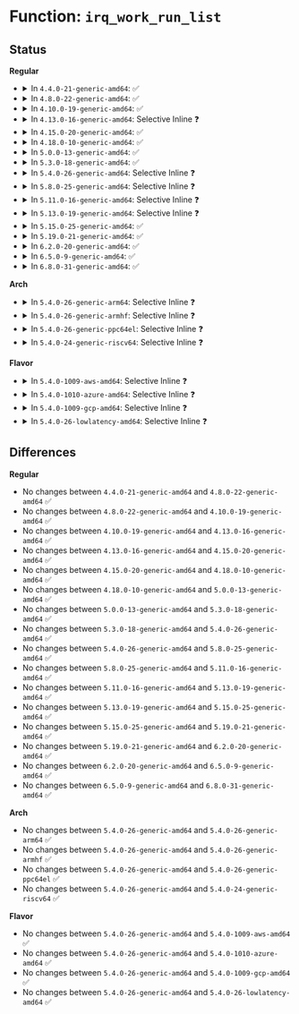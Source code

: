 # Function: <code>irq_work_run_list</code>

## Status
<b>Regular</b>
<ul>
<li>
<details>
<summary>In <code>4.4.0-21-generic-amd64</code>: ✅</summary>

```c
void irq_work_run_list(struct llist_head * list)
```

```json
{
  "name": "irq_work_run_list",
  "collision_type": "Unique Static",
  "inline_type": "No",
  "funcs": [
    {
      "addr": 18446744071580356176,
      "name": "irq_work_run_list",
      "external": false,
      "loc": "kernel/irq_work.c:129",
      "file": "kernel/irq_work.c",
      "inline": "seen, unknown",
      "caller_inline": [],
      "caller_func": [
        "kernel/irq_work.c:irq_work_run",
        "kernel/irq_work.c:irq_work_run",
        "kernel/irq_work.c:irq_work_tick",
        "kernel/irq_work.c:irq_work_tick"
      ]
    }
  ],
  "symbols": [
    {
      "addr": 18446744071580356176,
      "name": "irq_work_run_list",
      "section": ".text",
      "bind": "STB_LOCAL",
      "size": 107
    }
  ]
}
```
</details>
</li>
<li>
<details>
<summary>In <code>4.8.0-22-generic-amd64</code>: ✅</summary>

```c
void irq_work_run_list(struct llist_head * list)
```

```json
{
  "name": "irq_work_run_list",
  "collision_type": "Unique Static",
  "inline_type": "No",
  "funcs": [
    {
      "addr": 18446744071580411200,
      "name": "irq_work_run_list",
      "external": false,
      "loc": "kernel/irq_work.c:129",
      "file": "kernel/irq_work.c",
      "inline": "seen, unknown",
      "caller_inline": [],
      "caller_func": [
        "kernel/irq_work.c:irq_work_tick",
        "kernel/irq_work.c:irq_work_tick",
        "kernel/irq_work.c:irq_work_run",
        "kernel/irq_work.c:irq_work_run"
      ]
    }
  ],
  "symbols": [
    {
      "addr": 18446744071580411200,
      "name": "irq_work_run_list",
      "section": ".text",
      "bind": "STB_LOCAL",
      "size": 107
    }
  ]
}
```
</details>
</li>
<li>
<details>
<summary>In <code>4.10.0-19-generic-amd64</code>: ✅</summary>

```c
void irq_work_run_list(struct llist_head * list)
```

```json
{
  "name": "irq_work_run_list",
  "collision_type": "Unique Static",
  "inline_type": "No",
  "funcs": [
    {
      "addr": 18446744071580459344,
      "name": "irq_work_run_list",
      "external": false,
      "loc": "kernel/irq_work.c:129",
      "file": "kernel/irq_work.c",
      "inline": "seen, unknown",
      "caller_inline": [],
      "caller_func": [
        "kernel/irq_work.c:irq_work_tick",
        "kernel/irq_work.c:irq_work_tick",
        "kernel/irq_work.c:irq_work_run",
        "kernel/irq_work.c:irq_work_run"
      ]
    }
  ],
  "symbols": [
    {
      "addr": 18446744071580459344,
      "name": "irq_work_run_list",
      "section": ".text",
      "bind": "STB_LOCAL",
      "size": 107
    }
  ]
}
```
</details>
</li>
<li>
<details>
<summary>In <code>4.13.0-16-generic-amd64</code>: Selective Inline ❓</summary>

```c
void irq_work_run_list(struct llist_head * list)
```

```json
{
  "name": "irq_work_run_list",
  "collision_type": "Unique Static",
  "inline_type": "Selective",
  "funcs": [
    {
      "addr": 18446744071580470368,
      "name": "irq_work_run_list",
      "external": false,
      "loc": "kernel/irq_work.c:129",
      "file": "kernel/irq_work.c",
      "inline": "not declared, inlined",
      "caller_inline": [],
      "caller_func": [
        "kernel/irq_work.c:irq_work_tick",
        "kernel/irq_work.c:irq_work_tick",
        "kernel/irq_work.c:irq_work_run",
        "kernel/irq_work.c:irq_work_run"
      ]
    }
  ],
  "symbols": [
    {
      "addr": 18446744071580470368,
      "name": "irq_work_run_list",
      "section": ".text",
      "bind": "STB_LOCAL",
      "size": 107
    }
  ]
}
```
</details>
</li>
<li>
<details>
<summary>In <code>4.15.0-20-generic-amd64</code>: ✅</summary>

```c
void irq_work_run_list(struct llist_head * list)
```

```json
{
  "name": "irq_work_run_list",
  "collision_type": "Unique Static",
  "inline_type": "No",
  "funcs": [
    {
      "addr": 18446744071580526176,
      "name": "irq_work_run_list",
      "external": false,
      "loc": "kernel/irq_work.c:132",
      "file": "kernel/irq_work.c",
      "inline": "seen, unknown",
      "caller_inline": [],
      "caller_func": [
        "kernel/irq_work.c:irq_work_tick",
        "kernel/irq_work.c:irq_work_tick",
        "kernel/irq_work.c:irq_work_run",
        "kernel/irq_work.c:irq_work_run"
      ]
    }
  ],
  "symbols": [
    {
      "addr": 18446744071580526176,
      "name": "irq_work_run_list",
      "section": ".text",
      "bind": "STB_LOCAL",
      "size": 117
    }
  ]
}
```
</details>
</li>
<li>
<details>
<summary>In <code>4.18.0-10-generic-amd64</code>: ✅</summary>

```c
void irq_work_run_list(struct llist_head * list)
```

```json
{
  "name": "irq_work_run_list",
  "collision_type": "Unique Static",
  "inline_type": "No",
  "funcs": [
    {
      "addr": 18446744071580614816,
      "name": "irq_work_run_list",
      "external": false,
      "loc": "kernel/irq_work.c:132",
      "file": "kernel/irq_work.c",
      "inline": "seen, unknown",
      "caller_inline": [],
      "caller_func": [
        "kernel/irq_work.c:irq_work_tick",
        "kernel/irq_work.c:irq_work_tick",
        "kernel/irq_work.c:irq_work_run",
        "kernel/irq_work.c:irq_work_run"
      ]
    }
  ],
  "symbols": [
    {
      "addr": 18446744071580614816,
      "name": "irq_work_run_list",
      "section": ".text",
      "bind": "STB_LOCAL",
      "size": 117
    }
  ]
}
```
</details>
</li>
<li>
<details>
<summary>In <code>5.0.0-13-generic-amd64</code>: ✅</summary>

```c
void irq_work_run_list(struct llist_head * list)
```

```json
{
  "name": "irq_work_run_list",
  "collision_type": "Unique Static",
  "inline_type": "No",
  "funcs": [
    {
      "addr": 18446744071580673712,
      "name": "irq_work_run_list",
      "external": false,
      "loc": "kernel/irq_work.c:132",
      "file": "kernel/irq_work.c",
      "inline": "seen, unknown",
      "caller_inline": [],
      "caller_func": [
        "kernel/irq_work.c:irq_work_tick",
        "kernel/irq_work.c:irq_work_tick",
        "kernel/irq_work.c:irq_work_run",
        "kernel/irq_work.c:irq_work_run"
      ]
    }
  ],
  "symbols": [
    {
      "addr": 18446744071580673712,
      "name": "irq_work_run_list",
      "section": ".text",
      "bind": "STB_LOCAL",
      "size": 117
    }
  ]
}
```
</details>
</li>
<li>
<details>
<summary>In <code>5.3.0-18-generic-amd64</code>: ✅</summary>

```c
void irq_work_run_list(struct llist_head * list)
```

```json
{
  "name": "irq_work_run_list",
  "collision_type": "Unique Static",
  "inline_type": "No",
  "funcs": [
    {
      "addr": 18446744071580738128,
      "name": "irq_work_run_list",
      "external": false,
      "loc": "kernel/irq_work.c:142",
      "file": "kernel/irq_work.c",
      "inline": "seen, unknown",
      "caller_inline": [],
      "caller_func": [
        "kernel/irq_work.c:irq_work_tick",
        "kernel/irq_work.c:irq_work_tick",
        "kernel/irq_work.c:irq_work_run",
        "kernel/irq_work.c:irq_work_run"
      ]
    }
  ],
  "symbols": [
    {
      "addr": 18446744071580738128,
      "name": "irq_work_run_list",
      "section": ".text",
      "bind": "STB_LOCAL",
      "size": 116
    }
  ]
}
```
</details>
</li>
<li>
<details>
<summary>In <code>5.4.0-26-generic-amd64</code>: Selective Inline ❓</summary>

```c
void irq_work_run_list(struct llist_head * list)
```

```json
{
  "name": "irq_work_run_list",
  "collision_type": "Unique Static",
  "inline_type": "Selective",
  "funcs": [
    {
      "addr": 18446744071580788848,
      "name": "irq_work_run_list",
      "external": false,
      "loc": "kernel/irq_work.c:142",
      "file": "kernel/irq_work.c",
      "inline": "not declared, inlined",
      "caller_inline": [],
      "caller_func": [
        "kernel/irq_work.c:irq_work_tick",
        "kernel/irq_work.c:irq_work_tick",
        "kernel/irq_work.c:irq_work_run",
        "kernel/irq_work.c:irq_work_run"
      ]
    }
  ],
  "symbols": [
    {
      "addr": 18446744071580788848,
      "name": "irq_work_run_list",
      "section": ".text",
      "bind": "STB_LOCAL",
      "size": 116
    }
  ]
}
```
</details>
</li>
<li>
<details>
<summary>In <code>5.8.0-25-generic-amd64</code>: Selective Inline ❓</summary>

```c
void irq_work_run_list(struct llist_head * list)
```

```json
{
  "name": "irq_work_run_list",
  "collision_type": "Unique Static",
  "inline_type": "Selective",
  "funcs": [
    {
      "addr": 18446744071580906816,
      "name": "irq_work_run_list",
      "external": false,
      "loc": "kernel/irq_work.c:158",
      "file": "kernel/irq_work.c",
      "inline": "not declared, inlined",
      "caller_inline": [],
      "caller_func": [
        "kernel/irq_work.c:irq_work_tick",
        "kernel/irq_work.c:irq_work_tick",
        "kernel/irq_work.c:irq_work_run",
        "kernel/irq_work.c:irq_work_run"
      ]
    }
  ],
  "symbols": [
    {
      "addr": 18446744071580906816,
      "name": "irq_work_run_list",
      "section": ".text",
      "bind": "STB_LOCAL",
      "size": 62
    }
  ]
}
```
</details>
</li>
<li>
<details>
<summary>In <code>5.11.0-16-generic-amd64</code>: Selective Inline ❓</summary>

```c
void irq_work_run_list(struct llist_head * list)
```

```json
{
  "name": "irq_work_run_list",
  "collision_type": "Unique Static",
  "inline_type": "Selective",
  "funcs": [
    {
      "addr": 18446744071580901536,
      "name": "irq_work_run_list",
      "external": false,
      "loc": "kernel/irq_work.c:163",
      "file": "kernel/irq_work.c",
      "inline": "not declared, inlined",
      "caller_inline": [],
      "caller_func": [
        "kernel/irq_work.c:irq_work_tick",
        "kernel/irq_work.c:irq_work_tick",
        "kernel/irq_work.c:irq_work_run",
        "kernel/irq_work.c:irq_work_run"
      ]
    }
  ],
  "symbols": [
    {
      "addr": 18446744071580901536,
      "name": "irq_work_run_list",
      "section": ".text",
      "bind": "STB_LOCAL",
      "size": 62
    }
  ]
}
```
</details>
</li>
<li>
<details>
<summary>In <code>5.13.0-19-generic-amd64</code>: Selective Inline ❓</summary>

```c
void irq_work_run_list(struct llist_head * list)
```

```json
{
  "name": "irq_work_run_list",
  "collision_type": "Unique Static",
  "inline_type": "Selective",
  "funcs": [
    {
      "addr": 18446744071580905360,
      "name": "irq_work_run_list",
      "external": false,
      "loc": "kernel/irq_work.c:165",
      "file": "kernel/irq_work.c",
      "inline": "not declared, inlined",
      "caller_inline": [],
      "caller_func": [
        "kernel/irq_work.c:irq_work_tick",
        "kernel/irq_work.c:irq_work_tick",
        "kernel/irq_work.c:irq_work_run",
        "kernel/irq_work.c:irq_work_run"
      ]
    }
  ],
  "symbols": [
    {
      "addr": 18446744071580905360,
      "name": "irq_work_run_list",
      "section": ".text",
      "bind": "STB_LOCAL",
      "size": 62
    }
  ]
}
```
</details>
</li>
<li>
<details>
<summary>In <code>5.15.0-25-generic-amd64</code>: ✅</summary>

```c
void irq_work_run_list(struct llist_head * list)
```

```json
{
  "name": "irq_work_run_list",
  "collision_type": "Unique Static",
  "inline_type": "No",
  "funcs": [
    {
      "addr": 18446744071581107552,
      "name": "irq_work_run_list",
      "external": false,
      "loc": "kernel/irq_work.c:165",
      "file": "kernel/irq_work.c",
      "inline": "seen, unknown",
      "caller_inline": [],
      "caller_func": [
        "kernel/irq_work.c:irq_work_tick",
        "kernel/irq_work.c:irq_work_tick",
        "kernel/irq_work.c:irq_work_run",
        "kernel/irq_work.c:irq_work_run"
      ]
    }
  ],
  "symbols": [
    {
      "addr": 18446744071581107552,
      "name": "irq_work_run_list",
      "section": ".text",
      "bind": "STB_LOCAL",
      "size": 62
    }
  ]
}
```
</details>
</li>
<li>
<details>
<summary>In <code>5.19.0-21-generic-amd64</code>: ✅</summary>

```c
void irq_work_run_list(struct llist_head * list)
```

```json
{
  "name": "irq_work_run_list",
  "collision_type": "Unique Static",
  "inline_type": "No",
  "funcs": [
    {
      "addr": 18446744071581373968,
      "name": "irq_work_run_list",
      "external": false,
      "loc": "kernel/irq_work.c:225",
      "file": "kernel/irq_work.c",
      "inline": "seen, unknown",
      "caller_inline": [],
      "caller_func": [
        "kernel/irq_work.c:irq_work_tick",
        "kernel/irq_work.c:irq_work_tick",
        "kernel/irq_work.c:irq_work_run",
        "kernel/irq_work.c:irq_work_run"
      ]
    }
  ],
  "symbols": [
    {
      "addr": 18446744071581373968,
      "name": "irq_work_run_list",
      "section": ".text",
      "bind": "STB_LOCAL",
      "size": 69
    }
  ]
}
```
</details>
</li>
<li>
<details>
<summary>In <code>6.2.0-20-generic-amd64</code>: ✅</summary>

```c
void irq_work_run_list(struct llist_head * list)
```

```json
{
  "name": "irq_work_run_list",
  "collision_type": "Unique Static",
  "inline_type": "No",
  "funcs": [
    {
      "addr": 18446744071581721792,
      "name": "irq_work_run_list",
      "external": false,
      "loc": "kernel/irq_work.c:225",
      "file": "kernel/irq_work.c",
      "inline": "seen, unknown",
      "caller_inline": [],
      "caller_func": [
        "kernel/irq_work.c:irq_work_tick",
        "kernel/irq_work.c:irq_work_tick",
        "kernel/irq_work.c:irq_work_run",
        "kernel/irq_work.c:irq_work_run"
      ]
    }
  ],
  "symbols": [
    {
      "addr": 18446744071581721792,
      "name": "irq_work_run_list",
      "section": ".text",
      "bind": "STB_LOCAL",
      "size": 81
    }
  ]
}
```
</details>
</li>
<li>
<details>
<summary>In <code>6.5.0-9-generic-amd64</code>: ✅</summary>

```c
void irq_work_run_list(struct llist_head * list)
```

```json
{
  "name": "irq_work_run_list",
  "collision_type": "Unique Static",
  "inline_type": "No",
  "funcs": [
    {
      "addr": 18446744071581880576,
      "name": "irq_work_run_list",
      "external": false,
      "loc": "kernel/irq_work.c:235",
      "file": "kernel/irq_work.c",
      "inline": "seen, unknown",
      "caller_inline": [],
      "caller_func": [
        "kernel/irq_work.c:irq_work_tick",
        "kernel/irq_work.c:irq_work_tick",
        "kernel/irq_work.c:irq_work_run",
        "kernel/irq_work.c:irq_work_run"
      ]
    }
  ],
  "symbols": [
    {
      "addr": 18446744071581880576,
      "name": "irq_work_run_list",
      "section": ".text",
      "bind": "STB_LOCAL",
      "size": 81
    }
  ]
}
```
</details>
</li>
<li>
<details>
<summary>In <code>6.8.0-31-generic-amd64</code>: ✅</summary>

```c
void irq_work_run_list(struct llist_head * list)
```

```json
{
  "name": "irq_work_run_list",
  "collision_type": "Unique Static",
  "inline_type": "No",
  "funcs": [
    {
      "addr": 18446744071582003632,
      "name": "irq_work_run_list",
      "external": false,
      "loc": "kernel/irq_work.c:235",
      "file": "kernel/irq_work.c",
      "inline": "seen, unknown",
      "caller_inline": [],
      "caller_func": [
        "kernel/irq_work.c:irq_work_tick",
        "kernel/irq_work.c:irq_work_tick",
        "kernel/irq_work.c:irq_work_run",
        "kernel/irq_work.c:irq_work_run"
      ]
    }
  ],
  "symbols": [
    {
      "addr": 18446744071582003632,
      "name": "irq_work_run_list",
      "section": ".text",
      "bind": "STB_LOCAL",
      "size": 81
    }
  ]
}
```
</details>
</li>
</ul>
<b>Arch</b>
<ul>
<li>
<details>
<summary>In <code>5.4.0-26-generic-arm64</code>: Selective Inline ❓</summary>

```c
void irq_work_run_list(struct llist_head * list)
```

```json
{
  "name": "irq_work_run_list",
  "collision_type": "Unique Static",
  "inline_type": "Selective",
  "funcs": [
    {
      "addr": 18446603336492101640,
      "name": "irq_work_run_list",
      "external": false,
      "loc": "kernel/irq_work.c:142",
      "file": "kernel/irq_work.c",
      "inline": "not declared, inlined",
      "caller_inline": [],
      "caller_func": [
        "kernel/irq_work.c:irq_work_tick",
        "kernel/irq_work.c:irq_work_tick",
        "kernel/irq_work.c:irq_work_run",
        "kernel/irq_work.c:irq_work_run"
      ]
    }
  ],
  "symbols": [
    {
      "addr": 18446603336492101640,
      "name": "irq_work_run_list",
      "section": ".text",
      "bind": "STB_LOCAL",
      "size": 188
    }
  ]
}
```
</details>
</li>
<li>
<details>
<summary>In <code>5.4.0-26-generic-armhf</code>: Selective Inline ❓</summary>

```c
void irq_work_run_list(struct llist_head * list)
```

```json
{
  "name": "irq_work_run_list",
  "collision_type": "Unique Static",
  "inline_type": "Selective",
  "funcs": [
    {
      "addr": 3226001564,
      "name": "irq_work_run_list",
      "external": false,
      "loc": "kernel/irq_work.c:142",
      "file": "kernel/irq_work.c",
      "inline": "not declared, inlined",
      "caller_inline": [],
      "caller_func": [
        "kernel/irq_work.c:irq_work_tick",
        "kernel/irq_work.c:irq_work_tick",
        "kernel/irq_work.c:irq_work_run",
        "kernel/irq_work.c:irq_work_run"
      ]
    }
  ],
  "symbols": [
    {
      "addr": 3226001564,
      "name": "irq_work_run_list",
      "section": ".text",
      "bind": "STB_LOCAL",
      "size": 192
    }
  ]
}
```
</details>
</li>
<li>
<details>
<summary>In <code>5.4.0-26-generic-ppc64el</code>: Selective Inline ❓</summary>

```c
void irq_work_run_list(struct llist_head * list)
```

```json
{
  "name": "irq_work_run_list",
  "collision_type": "Unique Static",
  "inline_type": "Selective",
  "funcs": [
    {
      "addr": 13835058055285304304,
      "name": "irq_work_run_list",
      "external": false,
      "loc": "kernel/irq_work.c:142",
      "file": "kernel/irq_work.c",
      "inline": "not declared, inlined",
      "caller_inline": [],
      "caller_func": [
        "kernel/irq_work.c:irq_work_tick",
        "kernel/irq_work.c:irq_work_run",
        "kernel/irq_work.c:irq_work_run"
      ]
    }
  ],
  "symbols": [
    {
      "addr": 13835058055285304304,
      "name": "irq_work_run_list",
      "section": ".text",
      "bind": "STB_LOCAL",
      "size": 244
    }
  ]
}
```
</details>
</li>
<li>
<details>
<summary>In <code>5.4.0-24-generic-riscv64</code>: Selective Inline ❓</summary>

```c
void irq_work_run_list(struct llist_head * list)
```

```json
{
  "name": "irq_work_run_list",
  "collision_type": "Unique Static",
  "inline_type": "Selective",
  "funcs": [
    {
      "addr": 18446743936272277584,
      "name": "irq_work_run_list",
      "external": false,
      "loc": "kernel/irq_work.c:142",
      "file": "kernel/irq_work.c",
      "inline": "not declared, inlined",
      "caller_inline": [],
      "caller_func": [
        "kernel/irq_work.c:irq_work_tick",
        "kernel/irq_work.c:irq_work_tick",
        "kernel/irq_work.c:irq_work_run",
        "kernel/irq_work.c:irq_work_run"
      ]
    }
  ],
  "symbols": [
    {
      "addr": 18446743936272277584,
      "name": "irq_work_run_list",
      "section": ".text",
      "bind": "STB_LOCAL",
      "size": 116
    }
  ]
}
```
</details>
</li>
</ul>
<b>Flavor</b>
<ul>
<li>
<details>
<summary>In <code>5.4.0-1009-aws-amd64</code>: Selective Inline ❓</summary>

```c
void irq_work_run_list(struct llist_head * list)
```

```json
{
  "name": "irq_work_run_list",
  "collision_type": "Unique Static",
  "inline_type": "Selective",
  "funcs": [
    {
      "addr": 18446744071580757648,
      "name": "irq_work_run_list",
      "external": false,
      "loc": "kernel/irq_work.c:142",
      "file": "kernel/irq_work.c",
      "inline": "not declared, inlined",
      "caller_inline": [],
      "caller_func": [
        "kernel/irq_work.c:irq_work_tick",
        "kernel/irq_work.c:irq_work_tick",
        "kernel/irq_work.c:irq_work_run",
        "kernel/irq_work.c:irq_work_run"
      ]
    }
  ],
  "symbols": [
    {
      "addr": 18446744071580757648,
      "name": "irq_work_run_list",
      "section": ".text",
      "bind": "STB_LOCAL",
      "size": 116
    }
  ]
}
```
</details>
</li>
<li>
<details>
<summary>In <code>5.4.0-1010-azure-amd64</code>: Selective Inline ❓</summary>

```c
void irq_work_run_list(struct llist_head * list)
```

```json
{
  "name": "irq_work_run_list",
  "collision_type": "Unique Static",
  "inline_type": "Selective",
  "funcs": [
    {
      "addr": 18446744071580703840,
      "name": "irq_work_run_list",
      "external": false,
      "loc": "kernel/irq_work.c:142",
      "file": "kernel/irq_work.c",
      "inline": "not declared, inlined",
      "caller_inline": [],
      "caller_func": [
        "kernel/irq_work.c:irq_work_tick",
        "kernel/irq_work.c:irq_work_tick",
        "kernel/irq_work.c:irq_work_run",
        "kernel/irq_work.c:irq_work_run"
      ]
    }
  ],
  "symbols": [
    {
      "addr": 18446744071580703840,
      "name": "irq_work_run_list",
      "section": ".text",
      "bind": "STB_LOCAL",
      "size": 112
    }
  ]
}
```
</details>
</li>
<li>
<details>
<summary>In <code>5.4.0-1009-gcp-amd64</code>: Selective Inline ❓</summary>

```c
void irq_work_run_list(struct llist_head * list)
```

```json
{
  "name": "irq_work_run_list",
  "collision_type": "Unique Static",
  "inline_type": "Selective",
  "funcs": [
    {
      "addr": 18446744071580748896,
      "name": "irq_work_run_list",
      "external": false,
      "loc": "kernel/irq_work.c:142",
      "file": "kernel/irq_work.c",
      "inline": "not declared, inlined",
      "caller_inline": [],
      "caller_func": [
        "kernel/irq_work.c:irq_work_tick",
        "kernel/irq_work.c:irq_work_tick",
        "kernel/irq_work.c:irq_work_run",
        "kernel/irq_work.c:irq_work_run"
      ]
    }
  ],
  "symbols": [
    {
      "addr": 18446744071580748896,
      "name": "irq_work_run_list",
      "section": ".text",
      "bind": "STB_LOCAL",
      "size": 116
    }
  ]
}
```
</details>
</li>
<li>
<details>
<summary>In <code>5.4.0-26-lowlatency-amd64</code>: Selective Inline ❓</summary>

```c
void irq_work_run_list(struct llist_head * list)
```

```json
{
  "name": "irq_work_run_list",
  "collision_type": "Unique Static",
  "inline_type": "Selective",
  "funcs": [
    {
      "addr": 18446744071580806944,
      "name": "irq_work_run_list",
      "external": false,
      "loc": "kernel/irq_work.c:142",
      "file": "kernel/irq_work.c",
      "inline": "not declared, inlined",
      "caller_inline": [],
      "caller_func": [
        "kernel/irq_work.c:irq_work_tick",
        "kernel/irq_work.c:irq_work_tick",
        "kernel/irq_work.c:irq_work_run",
        "kernel/irq_work.c:irq_work_run"
      ]
    }
  ],
  "symbols": [
    {
      "addr": 18446744071580806944,
      "name": "irq_work_run_list",
      "section": ".text",
      "bind": "STB_LOCAL",
      "size": 116
    }
  ]
}
```
</details>
</li>
</ul>

## Differences
<b>Regular</b>
<ul>
<li>
No changes between <code>4.4.0-21-generic-amd64</code> and <code>4.8.0-22-generic-amd64</code> ✅
</li>
<li>
No changes between <code>4.8.0-22-generic-amd64</code> and <code>4.10.0-19-generic-amd64</code> ✅
</li>
<li>
No changes between <code>4.10.0-19-generic-amd64</code> and <code>4.13.0-16-generic-amd64</code> ✅
</li>
<li>
No changes between <code>4.13.0-16-generic-amd64</code> and <code>4.15.0-20-generic-amd64</code> ✅
</li>
<li>
No changes between <code>4.15.0-20-generic-amd64</code> and <code>4.18.0-10-generic-amd64</code> ✅
</li>
<li>
No changes between <code>4.18.0-10-generic-amd64</code> and <code>5.0.0-13-generic-amd64</code> ✅
</li>
<li>
No changes between <code>5.0.0-13-generic-amd64</code> and <code>5.3.0-18-generic-amd64</code> ✅
</li>
<li>
No changes between <code>5.3.0-18-generic-amd64</code> and <code>5.4.0-26-generic-amd64</code> ✅
</li>
<li>
No changes between <code>5.4.0-26-generic-amd64</code> and <code>5.8.0-25-generic-amd64</code> ✅
</li>
<li>
No changes between <code>5.8.0-25-generic-amd64</code> and <code>5.11.0-16-generic-amd64</code> ✅
</li>
<li>
No changes between <code>5.11.0-16-generic-amd64</code> and <code>5.13.0-19-generic-amd64</code> ✅
</li>
<li>
No changes between <code>5.13.0-19-generic-amd64</code> and <code>5.15.0-25-generic-amd64</code> ✅
</li>
<li>
No changes between <code>5.15.0-25-generic-amd64</code> and <code>5.19.0-21-generic-amd64</code> ✅
</li>
<li>
No changes between <code>5.19.0-21-generic-amd64</code> and <code>6.2.0-20-generic-amd64</code> ✅
</li>
<li>
No changes between <code>6.2.0-20-generic-amd64</code> and <code>6.5.0-9-generic-amd64</code> ✅
</li>
<li>
No changes between <code>6.5.0-9-generic-amd64</code> and <code>6.8.0-31-generic-amd64</code> ✅
</li>
</ul>
<b>Arch</b>
<ul>
<li>
No changes between <code>5.4.0-26-generic-amd64</code> and <code>5.4.0-26-generic-arm64</code> ✅
</li>
<li>
No changes between <code>5.4.0-26-generic-amd64</code> and <code>5.4.0-26-generic-armhf</code> ✅
</li>
<li>
No changes between <code>5.4.0-26-generic-amd64</code> and <code>5.4.0-26-generic-ppc64el</code> ✅
</li>
<li>
No changes between <code>5.4.0-26-generic-amd64</code> and <code>5.4.0-24-generic-riscv64</code> ✅
</li>
</ul>
<b>Flavor</b>
<ul>
<li>
No changes between <code>5.4.0-26-generic-amd64</code> and <code>5.4.0-1009-aws-amd64</code> ✅
</li>
<li>
No changes between <code>5.4.0-26-generic-amd64</code> and <code>5.4.0-1010-azure-amd64</code> ✅
</li>
<li>
No changes between <code>5.4.0-26-generic-amd64</code> and <code>5.4.0-1009-gcp-amd64</code> ✅
</li>
<li>
No changes between <code>5.4.0-26-generic-amd64</code> and <code>5.4.0-26-lowlatency-amd64</code> ✅
</li>
</ul>
